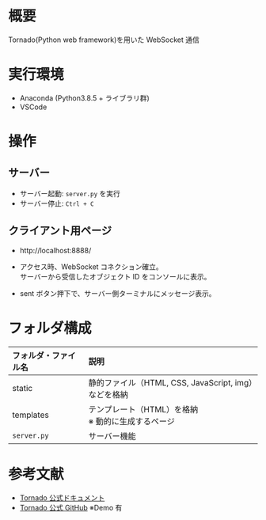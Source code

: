 # 概要

Tornado(Python web framework)を用いた WebSocket 通信

# 実行環境

- Anaconda (Python3.8.5 + ライブラリ群)
- VSCode

# 操作

## サーバー

- サーバー起動: `server.py` を実行
- サーバー停止: `Ctrl + C`

## クライアント用ページ

- http://localhost:8888/

- アクセス時、WebSocket コネクション確立。<br>
  サーバーから受信したオブジェクト ID をコンソールに表示。<br>

- sent ボタン押下で、サーバー側ターミナルにメッセージ表示。

# フォルダ構成

| フォルダ・ファイル名 | 説明                                                  |
| :------------------- | :---------------------------------------------------- |
| static               | 静的ファイル（HTML, CSS, JavaScript, img）などを格納  |
| templates            | テンプレート（HTML）を格納 <br>※ 動的に生成するページ |
| `server.py`          | サーバー機能                                          |

# 参考文献

- [Tornado 公式ドキュメント](https://www.tornadoweb.org/en/stable/)
- [Tornado 公式 GitHub](https://github.com/tornadoweb/tornado/tree/stable)
  ※Demo 有
